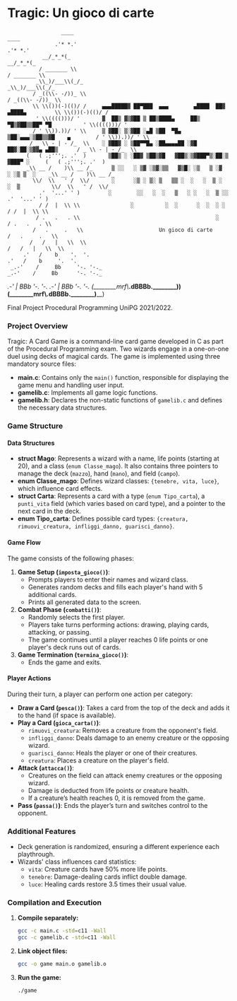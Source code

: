 # Tragic: Un gioco di carte
                     ____                                                                        ____                 
                   .'* *.'                                                                     .'* *.'
               __/_*_*(_                                                                    __/_*_*(_
              / _______ \\                                                                 / _______ \\
             _\\_)/___\\(_/_                                                              _\\_)/___\\(_/_
            / _((\\- -/))_ \\                                                            / _((\\- -/))_ \\
            \\ \\())(-)(()/ /     ▄▄▄█████▓ ██▀███  ▄▄▄        ▄████  ██▓ ▄████▄         \\ \\())(-)(()/ /
             ' \\(((()))/ '       ▓  ██▒ ▓▒▓██ ▒ ██▒████▄     ██▒ ▀█▒▓██▒▒██▀ ▀█          ' \\(((()))/ '
            / ' \\)).))/ ' \\     ▒ ▓██░ ▒░▓██ ░▄█ ▒██  ▀█▄  ▒██░▄▄▄░▒██▒▒▓█    ▄        / ' \\)).))/ ' \\
           / _ \\ - | - /_  \\    ░ ▓██▓ ░ ▒██▀▀█▄ ░██▄▄▄▄██ ░▓█  ██▓░██░▒▓▓▄ ▄██▒      / _ \\ - | - /_  \\
          (   ( .;''';. .'  )       ▒██▒ ░ ░██▓ ▒██▒▓█   ▓██▒░▒▓███▀▒░██░▒ ▓███▀ ░     (   ( .;''';. .'  )
          _\\ __ /    )\\ __ /_      ▒ ░░   ░ ▒▓ ░▒▓░▒▒   ▓▒█░ ░▒   ▒ ░▓  ░ ░▒ ▒  ░    _\\ __ /    )\\ __ /_
            \\/  \\   ' /  \\/       ░      ░▒ ░ ▒░ ▒   ▒▒ ░  ░   ░  ▒ ░  ░  ▒          \\/  \\   ' /  \\/
              .'  '...' ' )         ░        ░░   ░  ░   ▒   ░ ░   ░  ▒ ░░                .'  '...' ' )
              / /  |  \\ \\                ░          ░  ░      ░  ░  ░ ░                 / /  |  \\ \\
             / .   .   . \\                                           ░                   / .   .   . \\
            /   .     .   \\                        Un gioco di carte                    /   .     .   \\
           /   /   |   \\  \\                                                           /   /   |   \\  \\
         .'   /    b    '.  '.                                                        .'   /    b     '.  '.
     _.-'    /     Bb     '-. '-._                                                _.-'    /     Bb      '-. '-._
 _.-'       |      BBb       '-.  '-.                                         _.-'       |      BBb        '-.  '-.
(________mrf\\____.dBBBb.________)____)                                      (________mrf\\____.dBBBb.________)____)

Final Project Procedural Programming UniPG 2021/2022.

### Project Overview
Tragic: A Card Game is a command-line card game developed in C as part of the Procedural Programming exam. Two wizards engage in a one-on-one duel using decks of magical cards. The game is implemented using three mandatory source files:

- **main.c**: Contains only the `main()` function, responsible for displaying the game menu and handling user input.
- **gamelib.c**: Implements all game logic functions.
- **gamelib.h**: Declares the non-static functions of `gamelib.c` and defines the necessary data structures.

### Game Structure
#### Data Structures
- **struct Mago**: Represents a wizard with a name, life points (starting at 20), and a class (`enum Classe_mago`). It also contains three pointers to manage the deck (`mazzo`), hand (`mano`), and field (`campo`).
- **enum Classe_mago**: Defines wizard classes: `{tenebre, vita, luce}`, which influence card effects.
- **struct Carta**: Represents a card with a type (`enum Tipo_carta`), a `punti_vita` field (which varies based on card type), and a pointer to the next card in the deck.
- **enum Tipo_carta**: Defines possible card types: `{creatura, rimuovi_creatura, infliggi_danno, guarisci_danno}`.

#### Game Flow
The game consists of the following phases:
1. **Game Setup (`imposta_gioco()`)**:
   - Prompts players to enter their names and wizard class.
   - Generates random decks and fills each player's hand with 5 additional cards.
   - Prints all generated data to the screen.
2. **Combat Phase (`combatti()`)**:
   - Randomly selects the first player.
   - Players take turns performing actions: drawing, playing cards, attacking, or passing.
   - The game continues until a player reaches 0 life points or one player's deck runs out of cards.
3. **Game Termination (`termina_gioco()`)**:
   - Ends the game and exits.

#### Player Actions
During their turn, a player can perform one action per category:
- **Draw a Card (`pesca()`)**: Takes a card from the top of the deck and adds it to the hand (if space is available).
- **Play a Card (`gioca_carta()`)**:
  - `rimuovi_creatura`: Removes a creature from the opponent's field.
  - `infliggi_danno`: Deals damage to an enemy creature or the opposing wizard.
  - `guarisci_danno`: Heals the player or one of their creatures.
  - `creatura`: Places a creature on the player's field.
- **Attack (`attacca()`)**:
  - Creatures on the field can attack enemy creatures or the opposing wizard.
  - Damage is deducted from life points or creature health.
  - If a creature’s health reaches 0, it is removed from the game.
- **Pass (`passa()`)**: Ends the player’s turn and switches control to the opponent.

### Additional Features
- Deck generation is randomized, ensuring a different experience each playthrough.
- Wizards' class influences card statistics:
  - `vita`: Creature cards have 50% more life points.
  - `tenebre`: Damage-dealing cards inflict double damage.
  - `luce`: Healing cards restore 3.5 times their usual value.

### Compilation and Execution
1. **Compile separately:**
   ```sh
   gcc -c main.c -std=c11 -Wall
   gcc -c gamelib.c -std=c11 -Wall
   ```
2. **Link object files:**
   ```sh
   gcc -o game main.o gamelib.o
   ```
3. **Run the game:**
   ```sh
   ./game
   ```

